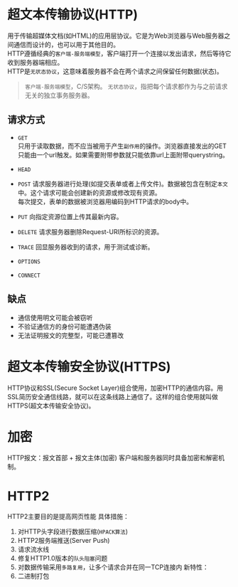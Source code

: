 # 超文本传输协议(HTTP)
用于传输超媒体文档(如HTML)的应用层协议。它是为Web浏览器与Web服务器之间通信而设计的，也可以用于其他目的。  
HTTP遵循经典的`客户端-服务端模型`，客户端打开一个连接以发出请求，然后等待它收到服务器端相应。  
HTTP是`无状态协议`，这意味着服务器不会在两个请求之间保留任何数据(状态)。
> `客户端-服务端模型`，C/S架构。
> `无状态协议`，指把每个请求都作为与之前请求无关的独立事务服务器。

## 请求方式
+ `GET`  
只用于读取数据，而不应当被用于产生`副作用`的操作。浏览器直接发出的GET只能由一个url触发。如果需要附带参数就只能依靠url上面附带querystring。
+ `HEAD`

+ `POST`
请求服务器进行处理(如提交表单或者上传文件)。数据被包含在制定`本文`中。这个请求可能会创建新的资源或修改现有资源。  
每次提交，表单的数据被浏览器用编码到HTTP请求的body中。
+ `PUT`
向指定资源位置上传其最新内容。
+ `DELETE`
请求服务器删除Request-URI所标识的资源。
+ `TRACE`
回显服务器收到的请求，用于测试或诊断。

+ `OPTIONS`
+ `CONNECT`

## 缺点
+ 通信使用明文可能会被窃听
+ 不验证通信方的身份可能遭遇伪装
+ 无法证明报文的完整型，可能已遭篡改

# 超文本传输安全协议(HTTPS)
HTTP协议和SSL(Secure Socket Layer)组合使用，加密HTTP的通信内容。用SSL简历安全通信线路，就可以在这条线路上通信了。这样的组合使用就叫做HTTPS(超文本传输安全协议)。
# 加密
HTTP报文：报文首部 + 报文主体(加密)
客户端和服务器同时具备加密和解密机制。

# HTTP2
HTTP2主要目的是提高网页性能
具体措施：
1. 对HTTP头字段进行数据压缩(`HPACK算法`)
2. HTTP2服务端推送(Server Push)
3. 请求流水线
4. 修复HTTP1.0版本的`队头阻塞`问题
5. 对数据传输采用`多路复用`，让多个请求合并在同一TCP连接内
新特性：
1. 二进制打包

<!-- 优点：
+ 多路复用：解决让重要资源尽快加载的问题。同于名下或者不同域但是同时满足同一个IP以及使用同一个证书的这两个条件中的所有通信都在单个连接上完成，此连接上同时打开任意数量的双向数据流(HTTP1.1有连接数限制) -->